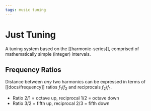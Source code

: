 ```yaml
---
tags: music tuning
---
```


# Just Tuning

A tuning system based on the [[harmonic-series]], comprised of mathematically simple (integer) intervals.

## Frequency Ratios

Distance between _any_ two harmonics can be expressed in terms of [[docs/frequency]] ratios $f_1/f_2$ and reciprocals $f_2/f_1$.

- Ratio 2/1 = octave up, reciprocal 1/2 = octave down
- Ratio 3/2 = fifth up, reciprocal 2/3 = fifth down
